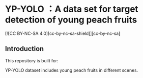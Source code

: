 # YP-YOLO ：A data set for target detection of young peach fruits

  [![CC BY-NC-SA 4.0][cc-by-nc-sa-shield]][cc-by-nc-sa]

## Introduction
This repository is built for:

YP-YOLO dataset includes young peach fruits in different scenes.

